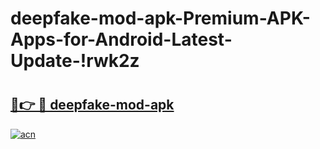 # deepfake-mod-apk-Premium-APK-Apps-for-Android-Latest-Update-!rwk2z

# <h2><a href="https://a23bjd.esa.edu.pl?title=deepfake-mod-apk&ref=rwk2z">🔗👉 🔴 deepfake-mod-apk</a></h2>

[![acn](https://github.com/user-attachments/assets/0f9c940e-d8b0-45ae-aac7-cd30a18b3e1c)](https://a23bjd.esa.edu.pl?title=deepfake-mod-apk&ref=rwk2z)


